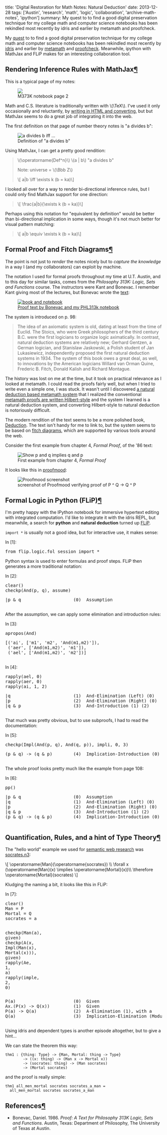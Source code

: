 title: 'Digital Restoration for Math Notes: Natural Deduction'
date: 2013-12-28
tags: ['Austin', 'research', 'math', 'logic', 'collaboration', 'archive-math-notes', 'ipython']
summary: My quest to to find a good digital preservation technique for my college math and computer science notebooks has been rekindled most recently by idris and earlier by metamath and proofcheck.


<div class="text_cell_render border-box-sizing rendered_html">
<p>My <a href="/search/label/archive-math-notes/">quest</a> to to find a good digital preservation technique for my college math and computer science notebooks has been rekindled most recently by <a href="http://www.idris-lang.org/">idris</a> and earlier by <a href="http://us.metamath.org/index.html">metamath</a> and <a href="https://pypi.python.org/pypi/proofcheck">proofcheck</a>. Meanwhile, ipython with MathJax and FLiP makes for an interesting collaboration tool.</p>
</div>
<div class="text_cell_render border-box-sizing rendered_html">
<h2 id="Rendering-Inference-Rules-with-MathJax">Rendering Inference Rules with MathJax<a class="anchor-link" href="#Rendering-Inference-Rules-with-MathJax">&#182;</a></h2>
</div>

<div class="text_cell_render border-box-sizing rendered_html">
<p>This is a typical page of my notes:</p>
<figure>
<img src="https://lh6.googleusercontent.com/-q_hDdsOim7k/Ur9JxjlmwnI/AAAAAAAABg4/i0UTdHqQcq0/w614-h613-no/M373K_notebook_pg2-e.png" /> <figcaption>M373K notebook page 2</figcaption>
</figure>

</div>
<div class="text_cell_render border-box-sizing rendered_html">
<p>Math and C.S. literature is traditionally written with \(\TeX\). I've used it only occasionally and reluctantly, by <a href="http://www.w3.org/2004/04/xhlt91/">writing in HTML and converting</a>, but but MathJax seems to do a great job of integrating it into the web.</p>
<p>The first definition on that page of number theory notes is &quot;a divides b&quot;:</p>
<figure>
<img src="https://lh6.googleusercontent.com/-CmJUpTOqcKc/Urz6D_3W5zI/AAAAAAAABd4/Dx7cZZrdznw/w500-h123-no/defn_a_divides_b.png" alt="a divides b iff ..." /> <figcaption>Definition of &quot;a divides b&quot;</figcaption>
</figure>

<p>Using MathJax, I can get a pretty good rendition:</p>
<blockquote>
<p>\(\operatorname{Def^n}\) \(a | b\) &quot;a divides b&quot;</p>
<p>Note: universe = \(\Bbb Z\)</p>
<p>\[ a|b \iff \exists k (b = ka)\]</p>
</blockquote>
<p>I looked all over for a way to render bi-directional inference rules, but I could only find MathJax support for one direction:</p>
<blockquote>
<p>\[ \frac{a|b}{\exists k (b = ka)}\]</p>
</blockquote>
<p>Perhaps using this notation for &quot;equivalent by definition&quot; would be better than bi-directional implication in some ways, though it's not much better for visual pattern matching:</p>
<blockquote>
<p>\[ a|b \equiv \exists k (b = ka)\]</p>
</blockquote>
</div>
<div class="text_cell_render border-box-sizing rendered_html">
<h2 id="Formal-Proof-and-Fitch-Diagrams">Formal Proof and Fitch Diagrams<a class="anchor-link" href="#Formal-Proof-and-Fitch-Diagrams">&#182;</a></h2>
</div>

<div class="text_cell_render border-box-sizing rendered_html">
<p>The point is not just to <em>render</em> the notes nicely but to <em>capture the knowledge</em> in a way I (and my collaborators) can exploit by machine.</p>
</div>
<div class="text_cell_render border-box-sizing rendered_html">
<p>The notation I used for formal proofs throughout my time at U.T. Austin, and to this day for similar tasks, comes from the <em>Philosophy 313K: Logic, Sets and Functions</em> course. The instructors were Kant and Bonevac. I remember Kant giving most of the lectures, but Bonevac wrote the <a href="#Bonevac86">text</a>:</p>
<figure>
<a href="https://plus.google.com/photos/112068148589999713385/albums/5961914947303558753/5962551333982176850?pid=5962551333982176850&oid=112068148589999713385"> <img src="https://lh5.googleusercontent.com/LPbzFM_hRIeV3kr3y4kMv4-uObT_lfN8ys8G5AN3CO0=w159-h207-p-no" alt="book and notebook" /> <figcaption>Proof text by Bonevac and my PHL313k notebook</figcaption> </a>
</figure>

</div>
<div class="text_cell_render border-box-sizing rendered_html">
<p>The system is introduced on p. 98:</p>
<blockquote>
<p>The idea of an axiomatic system is old, dating at least from the time of Euclid. The Stoics, who were Greek philosophers of the third century B.C. were the first logicians to organize logic aximatically. In contrast, natural deduction systems are relatively new; Gerhard Gentzen, a German logician, and Stanislaw Jaskowski, a Polish student of Jan Lukasiewicz, independently proposed the first natural deduction systems in 1934. The system of this book owes a great deal, as well, to innovations by the American logicians Willard van Orman Quine, Frederic B. Fitch, Donald Kalish and Richard Montague.</p>
</blockquote>
<p>The history was lost on me at the time, but it took on practical relevance as I looked at metamath. I could read the proofs fairly well, but when I tried to write even a simple one, I was stuck. It wasn't until I discovered <a href="http://wiki.planetmath.org/cgi-bin/wiki.pl/Natural_deduction_based_metamath_system">a natural deduction based metamath system</a> that I realized the conventional <a href="http://us.metamath.org/mpegif/mmset.html#traditional">metamath proofs are written Hilbert-style</a> and the system I learned is a natural deduction system, and converting Hilbert-style to natural deduction is notoriously difficult.</p>
</div>
<div class="text_cell_render border-box-sizing rendered_html">
<p>The modern rendition of the text seems to be a more polished book, <a href="http://bonevac.info/deduction/About_the_Book.html">Deduction</a>. The text isn't handy for me to link to, but the system seems to be based on <a href="https://en.wikipedia.org/wiki/Fitch-style_calculus">fitch diagrams</a>, which are supported by various tools around the web.</p>
<p>Consider the first example from chapter 4, <em>Formal Proof</em>, of the '86 text:</p>
<figure>
<img src="https://lh6.googleusercontent.com/-lKLjhVZbU5Q/Ur876JuXUCI/AAAAAAAABfU/HimdrgZ6iCI/w768-h290-no/bonevac86_p108_ex.jpg" alt="Show p and q implies q and p" /> <figcaption>First example from chapter 4, <em>Formal Proof</em></figcaption>
</figure>

<p>It looks like this in <a href="http://www.proofmood.com/index_en.php">proofmood</a>:</p>
<figure>
<img src="https://lh4.googleusercontent.com/-FPbInyr_wcY/Ur876b0Ej2I/AAAAAAAABfI/WWfxFItLbNw/w538-h394-no/fitch-screenshot.png" alt="Proofmood screenshot" /> <figcaption>screenshot of Proofmood verifying proof of P ^ Q -&gt; Q ^ P</figcaption>
</figure>

</div>
<div class="text_cell_render border-box-sizing rendered_html">
<h2 id="Formal-Logic-in-Python-(FLiP)">Formal Logic in Python (FLiP)<a class="anchor-link" href="#Formal-Logic-in-Python-(FLiP)">&#182;</a></h2>
</div>

<div class="text_cell_render border-box-sizing rendered_html">
<p>I'm pretty happy with the IPython notebook for immersive hypertext editing with integrated computation. I'd like to integrate it with the idris REPL, but meanwhile, a search for <strong>python</strong> and <strong>natural deduction</strong> turned up <a href="https://pypi.python.org/pypi/FLiP/">FLiP</a>.</p>
<p><code>import *</code> is usually not a good idea, but for interactive use, it makes sense:</p>
</div>
<div class="cell border-box-sizing code_cell vbox">
<div class="input hbox">
<div class="prompt input_prompt">
In&nbsp;[1]:
</div>
<div class="input_area box-flex1">
<div class="highlight"><pre><span class="kn">from</span> <span class="nn">flip.logic.fol_session</span> <span class="kn">import</span> <span class="o">*</span>
</pre></div>

</div>
</div>

</div>
<div class="text_cell_render border-box-sizing rendered_html">
<p>Python syntax is used to enter formulas and proof steps. FLiP then generates a more traditional notation:</p>
</div>
<div class="cell border-box-sizing code_cell vbox">
<div class="input hbox">
<div class="prompt input_prompt">
In&nbsp;[2]:
</div>
<div class="input_area box-flex1">
<div class="highlight"><pre><span class="n">clear</span><span class="p">()</span>
<span class="n">checkp</span><span class="p">(</span><span class="n">And</span><span class="p">(</span><span class="n">p</span><span class="p">,</span> <span class="n">q</span><span class="p">),</span> <span class="n">assume</span><span class="p">)</span>
</pre></div>

</div>
</div>

<div class="vbox output_wrapper">
<div class="output vbox">


<div class="hbox output_area"><div class="prompt"></div>
<div class="box-flex1 output_subarea output_stream output_stdout">
<pre>
|p &amp; q                    (0)  Assumption

</pre>
</div>
</div>

</div>
</div>

</div>
<div class="text_cell_render border-box-sizing rendered_html">
<p>After the assumption, we can apply some elimination and introduction rules:</p>
</div>
<div class="cell border-box-sizing code_cell vbox">
<div class="input hbox">
<div class="prompt input_prompt">
In&nbsp;[3]:
</div>
<div class="input_area box-flex1">
<div class="highlight"><pre><span class="n">apropos</span><span class="p">(</span><span class="n">And</span><span class="p">)</span>
</pre></div>

</div>
</div>

<div class="vbox output_wrapper">
<div class="output vbox">


<div class="hbox output_area"><div class="prompt"></div>
<div class="box-flex1 output_subarea output_stream output_stdout">
<pre>
[(&apos;ai&apos;, [&apos;m1&apos;, &apos;m2&apos;, &apos;And(m1,m2)&apos;]),
 (&apos;aer&apos;, [&apos;And(m1,m2)&apos;, &apos;m1&apos;]),
 (&apos;ael&apos;, [&apos;And(m1,m2)&apos;, &apos;m2&apos;])]

</pre>
</div>
</div>

</div>
</div>

</div>
<div class="cell border-box-sizing code_cell vbox">
<div class="input hbox">
<div class="prompt input_prompt">
In&nbsp;[4]:
</div>
<div class="input_area box-flex1">
<div class="highlight"><pre><span class="n">rapply</span><span class="p">(</span><span class="n">ael</span><span class="p">,</span> <span class="mi">0</span><span class="p">)</span>
<span class="n">rapply</span><span class="p">(</span><span class="n">aer</span><span class="p">,</span> <span class="mi">0</span><span class="p">)</span>
<span class="n">rapply</span><span class="p">(</span><span class="n">ai</span><span class="p">,</span> <span class="mi">1</span><span class="p">,</span> <span class="mi">2</span><span class="p">)</span>
</pre></div>

</div>
</div>

<div class="vbox output_wrapper">
<div class="output vbox">


<div class="hbox output_area"><div class="prompt"></div>
<div class="box-flex1 output_subarea output_stream output_stdout">
<pre>
|q                        (1)  And-Elimination (Left) (0)
|p                        (2)  And-Elimination (Right) (0)
|q &amp; p                    (3)  And-Introduction (1) (2)

</pre>
</div>
</div>

</div>
</div>

</div>
<div class="text_cell_render border-box-sizing rendered_html">
<p>That much was pretty obvious, but to use subproofs, I had to read the documentation:</p>
</div>
<div class="cell border-box-sizing code_cell vbox">
<div class="input hbox">
<div class="prompt input_prompt">
In&nbsp;[5]:
</div>
<div class="input_area box-flex1">
<div class="highlight"><pre><span class="n">checkp</span><span class="p">(</span><span class="n">Impl</span><span class="p">(</span><span class="n">And</span><span class="p">(</span><span class="n">p</span><span class="p">,</span> <span class="n">q</span><span class="p">),</span> <span class="n">And</span><span class="p">(</span><span class="n">q</span><span class="p">,</span> <span class="n">p</span><span class="p">)),</span> <span class="n">impli</span><span class="p">,</span> <span class="mi">0</span><span class="p">,</span> <span class="mi">3</span><span class="p">)</span>
</pre></div>

</div>
</div>

<div class="vbox output_wrapper">
<div class="output vbox">


<div class="hbox output_area"><div class="prompt"></div>
<div class="box-flex1 output_subarea output_stream output_stdout">
<pre>
(p &amp; q) -&gt; (q &amp; p)        (4)  Implication-Introduction (0) (3)

</pre>
</div>
</div>

</div>
</div>

</div>
<div class="text_cell_render border-box-sizing rendered_html">
<p>The whole proof looks pretty much like the example from page 108:</p>
</div>
<div class="cell border-box-sizing code_cell vbox">
<div class="input hbox">
<div class="prompt input_prompt">
In&nbsp;[6]:
</div>
<div class="input_area box-flex1">
<div class="highlight"><pre><span class="n">pp</span><span class="p">()</span>
</pre></div>

</div>
</div>

<div class="vbox output_wrapper">
<div class="output vbox">


<div class="hbox output_area"><div class="prompt"></div>
<div class="box-flex1 output_subarea output_stream output_stdout">
<pre>
|p &amp; q                    (0)  Assumption
|q                        (1)  And-Elimination (Left) (0)
|p                        (2)  And-Elimination (Right) (0)
|q &amp; p                    (3)  And-Introduction (1) (2)
(p &amp; q) -&gt; (q &amp; p)        (4)  Implication-Introduction (0) (3)

</pre>
</div>
</div>

</div>
</div>

</div>
<div class="text_cell_render border-box-sizing rendered_html">
<h2 id="Quantification,-Rules,-and-a-hint-of-Type-Theory">Quantification, Rules, and a hint of Type Theory<a class="anchor-link" href="#Quantification,-Rules,-and-a-hint-of-Type-Theory">&#182;</a></h2>
</div>

<div class="text_cell_render border-box-sizing rendered_html">
<p>The &quot;hello world&quot; example we used for <a href="http://www.w3.org/2000/10/swap/">semantic web research</a> was <a href="http://www.w3.org/2000/10/swap/test/reason/socrates.n3">socrates.n3</a>:</p>
<p>\[
\operatorname{Man}(\operatorname{socrates}) \\
\forall x (\operatorname{Man}(x) \implies \operatorname{Mortal}(x))\\
\therefore \operatorname{Mortal}(socrates)
\]</p>
<p>Kludging the naming a bit, it looks like this in FLiP:</p>
</div>
<div class="cell border-box-sizing code_cell vbox">
<div class="input hbox">
<div class="prompt input_prompt">
In&nbsp;[7]:
</div>
<div class="input_area box-flex1">
<div class="highlight"><pre><span class="n">clear</span><span class="p">()</span>
<span class="n">Man</span> <span class="o">=</span> <span class="n">P</span>
<span class="n">Mortal</span> <span class="o">=</span> <span class="n">Q</span>
<span class="n">socrates</span> <span class="o">=</span> <span class="n">a</span>

<span class="n">checkp</span><span class="p">(</span><span class="n">Man</span><span class="p">(</span><span class="n">a</span><span class="p">),</span> <span class="n">given</span><span class="p">)</span>
<span class="n">checkp</span><span class="p">(</span><span class="n">A</span><span class="p">(</span><span class="n">x</span><span class="p">,</span> <span class="n">Impl</span><span class="p">(</span><span class="n">Man</span><span class="p">(</span><span class="n">x</span><span class="p">),</span> <span class="n">Mortal</span><span class="p">(</span><span class="n">x</span><span class="p">))),</span> <span class="n">given</span><span class="p">)</span>
<span class="n">rapply</span><span class="p">(</span><span class="n">Ae</span><span class="p">,</span> <span class="mi">1</span><span class="p">,</span> <span class="n">a</span><span class="p">)</span>
<span class="n">rapply</span><span class="p">(</span><span class="n">imple</span><span class="p">,</span> <span class="mi">2</span><span class="p">,</span> <span class="mi">0</span><span class="p">)</span>
</pre></div>

</div>
</div>

<div class="vbox output_wrapper">
<div class="output vbox">


<div class="hbox output_area"><div class="prompt"></div>
<div class="box-flex1 output_subarea output_stream output_stdout">
<pre>
P(a)                      (0)  Given
Ax.(P(x) -&gt; Q(x))         (1)  Given
P(a) -&gt; Q(a)              (2)  A-Elimination (1), with a
Q(a)                      (3)  Implication-Elimination (Modus Ponens) (2) (0)

</pre>
</div>
</div>

</div>
</div>

</div>
<div class="text_cell_render border-box-sizing rendered_html">
<p>Using idris and dependent types is another episode altogether, but to give a hint...</p>
<p>We can state the theorem this way:</p>
<pre><code>thm1 : {thing: Type} -&gt; {Man, Mortal: thing -&gt; Type}
        -&gt; ((x: thing) -&gt; (Man x -&gt; Mortal x))
        -&gt; (socrates: thing) -&gt; (Man socrates)
        -&gt; (Mortal socrates)</code></pre>
<p>and the proof is really simple:</p>
<pre><code>thm1 all_men_mortal socrates socrates_a_man =
  all_men_mortal socrates socrates_a_man</code></pre>
</div>
<div class="text_cell_render border-box-sizing rendered_html">
<h2 id="References">References<a class="anchor-link" href="#References">&#182;</a></h2>
</div>

<div class="text_cell_render border-box-sizing rendered_html">
<ul>
<li><a name="Bonevac86">Bonevac, Daniel. 1986</a>. <em>Proof: A Text for Philosophy 313K Logic, Sets and Functions</em>. Austin, Texas: Department of Philosophy, The University of Texas at Austin.</li>
</ul>
</div>